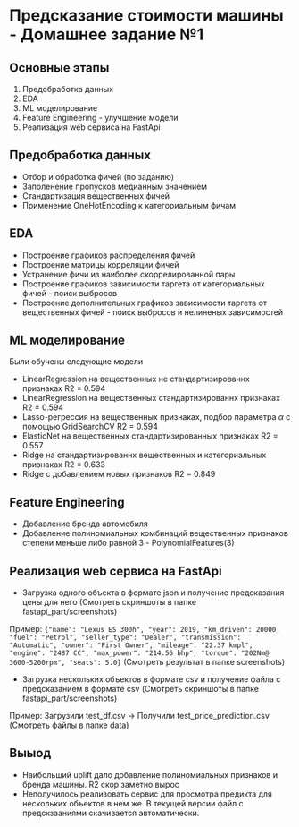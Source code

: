 Предсказание стоимости машины - Домашнее задание №1
====================================================

Основные этапы
----------------------
1. Предобработка данных
2. EDA
3. ML моделирование
4. Feature Engineering - улучшение модели
5. Реализация web сервиса на FastApi

Предобработка данных
-----------------------
+ Отбор и обработка фичей (по заданию)  
+ Заполенение пропусков медианным значением
+ Стандартизация вещественных фичей 
+ Применение OneHotEncoding к категориальным фичам

EDA
-----------------------
+ Построение графиков распределения фичей
+ Построение матрицы корреляции фичей
+ Устранение фичи из наиболее скоррелированной пары
+ Построение графиков зависимости таргета от категориальных фичей - поиск выбросов
+ Построение дополнительных графиков зависимости таргета от вещественных фичей - поиск выбросов и нелиненых зависимостей

ML моделирование 
-----------------------
Были обучены следующие модели
+ LinearRegression на вещественных не стандартизированнх признаках  R2 = 0.594
+ LinearRegression на вещественных стандартизированнх признаках  R2 =  0.594
+ Lasso-регрессия на вещественных признаках, подбор параметра $\alpha$ с помощью GridSearchCV  R2 = 0.594
+ ElasticNet на вещественных стандартизированных признаках  R2 = 0.557
+ Ridge на стандартизированнх вещественных и категориальных признаках  R2 = 0.633
+ Ridge с добавлением новых признаков R2 = 0.849

Feature Engineering 
-----------------------
+ Добавление бренда автомобиля
+ Добавление полиномиальных комбинаций вещественных признаков степени меньше либо равной 3 - PolynomialFeatures(3)

Реализация web сервиса на FastApi 
-----------------------
+ Загрузка одного объекта в формате json и получение предсказания цены для него (Смотреть скриншоты в папке fastapi_part/screenshots)

Пример: ```{"name": "Lexus ES 300h", "year": 2019, "km_driven": 20000, "fuel": "Petrol", "seller_type": "Dealer", "transmission": "Automatic", "owner": "First Owner", "mileage": "22.37 kmpl", "engine": "2487 CC", "max_power": "214.56 bhp", "torque": "202Nm@ 3600-5200rpm", "seats": 5.0}```
(Смотреть результат в папке screenshots)
+ Загрузка нескольких объектов в формате csv и получение файла с предсказанием в формате csv (Смотреть скриншоты в папке fastapi_part/screenshots)

Пример: Загрузили test_df.csv -> Получили test_price_prediction.csv (Смотреть файлы в папке data)

Выыод 
------------------
+ Наибольший uplift дало добавление полиномиальных признаков и бренда машины. R2 скор заметно вырос
+ Неполучилось реализовать сервис для просмотра предикта для нескольких объектов в нем же. В текущей версии файл с предскзааниями скачивается автоматически.
